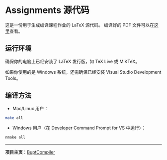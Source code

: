 # Assignments 源代码

这是一份用于生成编译课程作业的 LaTeX 源代码。
编译好的 PDF 文件可以在[这里](https://github.com/XIA-Jinyi/BuptCompiler/tree/main/Assignments)查看。

## 运行环境

确保你的电脑上已经安装了 LaTeX 发行版，如 TeX Live 或 MiKTeX。

如果你使用的是 Windows 系统，还需确保已经安装 Visual Studio Development Tools。

## 编译方法

- Mac/Linux 用户：

```bash
make all
```

- Windows 用户（在 Developer Command Prompt for VS 中运行）：

```bash
nmake all
```

---

__项目主页__：[BuptCompiler](https://github.com/XIA-Jinyi/BuptCompiler)